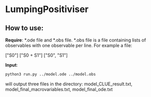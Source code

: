 
# LumpingPositiviser

## How to use:

**Require**: *.ode file and *.obs file. 
*.obs file is a file containing lists of observables with one observable per line. For example a file:

   ["S0"]
   ["S0 + S1"]
   ["S0", "S1"]
   
**Input**:
```sh 
python3 run.py ../model.ode ../model.obs
``` 
will output three files in the directory: model_CLUE_result.txt, model_final_macrovariables.txt, model_final_ode.txt
